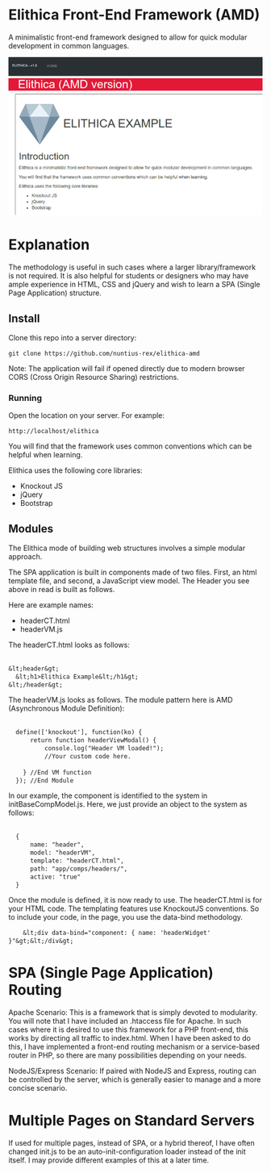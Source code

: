 # Elithica Front-End Framework (AMD)
A minimalistic front-end framework designed to allow for quick modular development in common languages.

![Preview](/img/preview.png?raw=true "Preview")


# Explanation

The methodology is useful in such cases where a larger library/framework is not required. It is also helpful for students or designers who may have ample experience in HTML, CSS and jQuery and wish to learn a SPA (Single Page Application) structure.

## Install

Clone this repo into a server directory:

```
git clone https://github.com/nuntius-rex/elithica-amd
```

Note: The application will fail if opened directly due to modern browser CORS (Cross Origin Resource Sharing) restrictions.

### Running

Open the location on your server. For example:

```
http://localhost/elithica
```
<p>You will find that the framework uses common conventions which can be helpful when learning.</p>

<p>Elithica uses the following core libraries:
  <ul>
    <li>Knockout JS</li>
    <li>jQuery</li>
    <li>Bootstrap</li>
  </ul>
</p>

## Modules

<p>The Elithica mode of building web structures involves a simple modular approach.</p>

<p>The SPA application is built in components made of two files. First, an html template file, and second, a JavaScript view model.
  The Header you see above in read is built as follows.</p>

<p>Here are example names:
  <ul>
    <li>headerCT.html</li>
    <li>headerVM.js</li>
  </ul>
</p>

<p>
  The headerCT.html looks as follows:
</p>

```

&lt;header&gt;
  &lt;h1>Elithica Example&lt;/h1&gt;
&lt;/header&gt;

```

<p>
  The headerVM.js looks as follows. The module pattern here is AMD (Asynchronous Module Definition):
</p>


```

  define(['knockout'], function(ko) {
      return function headerViewModal() {
          console.log("Header VM loaded!");
          //Your custom code here.

    } //End VM function
  }); //End Module

```

<p>
  In our example, the component is identified to the system in initBaseCompModel.js.
  Here, we just provide an object to the system as follows:
</p>

```

  {
      name: "header",
      model: "headerVM",
      template: "headerCT.html",
      path: "app/comps/headers/",
      active: "true"
  }

  ```

<p>
  Once the module is defined, it is now ready to use.
  The headerCT.html is for your HTML code. The templating features use KnockoutJS conventions. So to include your code,
  in the page, you use the data-bind methodology.
</p>

```
    &lt;div data-bind="component: { name: 'headerWidget' }"&gt;&lt;/div&gt;
```

# SPA (Single Page Application) Routing

<p>Apache Scenario: This is a framework that is simply devoted to modularity. You will note that I have included an .htaccess file for Apache. In such cases where it is desired to use this framework for a PHP front-end, this works by directing all traffic to index.html. When I have been asked to do this, I have implemented a front-end routing mechanism or a service-based router in PHP, so there are many possibilities depending on your needs. </p>

<p>NodeJS/Express Scenario: If paired with NodeJS and Express, routing can be controlled by the server, which is generally easier to manage and a more concise scenario.</p>

# Multiple Pages on Standard Servers

<p>If used for multiple pages, instead of SPA, or a hybrid thereof, I have often changed init.js to be an auto-init-configuration loader instead of the init itself. I may provide different examples of this at a later time. </p>
